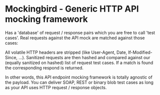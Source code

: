Mockingbird - Generic HTTP API mocking framework
================================================

Has a 'database' of request / response pairs which you are free to call 'test
cases'. Real requests against the API mock are matched against those cases:

All volatile HTTP headers are stripped (like User-Agent, Date,
If-Modified-Since, ...). Sanitized requests are then hashed and compared
against our (equally sanitized on hashed) list of request test cases. If a
match is found the corresponding respond is returned.

In other words, this API endpoint mocking framework is totally agnostic of
the payload. You can deliver SOAP, REST or binary blob test cases as long as
your API uses HTTP request / response objects.
